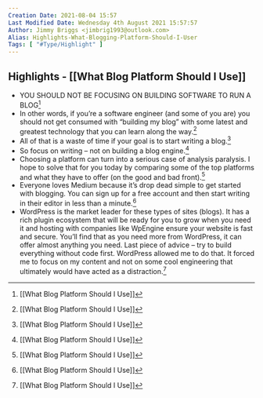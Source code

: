 ```yaml
---
Creation Date: 2021-08-04 15:57
Last Modified Date: Wednesday 4th August 2021 15:57:57
Author: Jimmy Briggs <jimbrig1993@outlook.com>
Alias: Highlights-What-Blogging-Platform-Should-I-User
Tags: [ "#Type/Highlight" ]
---
```


## Highlights -  [[What Blog Platform Should I Use]]

- YOU SHOULD NOT BE FOCUSING ON BUILDING SOFTWARE TO RUN A BLOG[^5]
- In other words, if you’re a software engineer (and some of you are) you should not get consumed with “building my blog” with some latest and greatest technology that you can learn along the way.[^5]
- All of that is a waste of time if your goal is to start writing a blog.[^5]
- So focus on writing – not on building a blog engine.[^5]
- Choosing a platform can turn into a serious case of analysis paralysis. I hope to solve that for you today by comparing some of the top platforms and what they have to offer (on the good and bad front).[^5]
- Everyone loves Medium because it’s drop dead simple to get started with blogging. You can sign up for a free account and then start writing in their editor in less than a minute.[^5]
- WordPress is the market leader for these types of sites (blogs). It has a rich plugin ecosystem that will be ready for you to grow when you need it and hosting with companies like WpEngine ensure your website is fast and secure. You’ll find that as you need more from WordPress, it can offer almost anything you need. Last piece of advice – try to build everything without code first. WordPress allowed me to do that. It forced me to focus on my content and not on some cool engineering that ultimately would have acted as a distraction.[^5]

[^5]: [[What Blog Platform Should I Use]]


